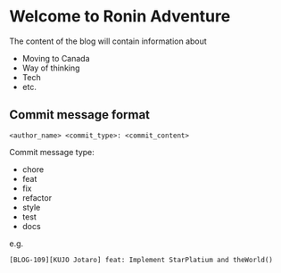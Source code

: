 # Welcome to Ronin Adventure

The content of the blog will contain information about

- Moving to Canada
- Way of thinking
- Tech
- etc.


## Commit message format
```
<author_name> <commit_type>: <commit_content>
```

Commit message type:
- chore
- feat
- fix
- refactor
- style
- test
- docs

e.g.
```
[BLOG-109][KUJO Jotaro] feat: Implement StarPlatium and theWorld()
```
